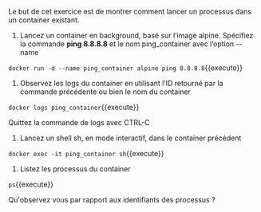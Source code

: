 Le but de cet exercice est de montrer comment lancer un processus dans
un container existant.

1.  Lancez un container en background, basé sur l’image alpine.
    Spécifiez la commande **ping 8.8.8.8** et le nom ping\_container
    avec l’option --name

`docker run -d --name ping_container alpine ping 8.8.8.8`{{execute}}

1.  Observez les logs du container en utilisant l’ID retourné par la
    commande précédente ou bien le nom du container

`docker logs ping_container`{{execute}}

Quittez la commande de logs avec CTRL-C

1.  Lancez un shell sh, en mode interactif, dans le container précédent

`docker exec -it ping_container sh`{{execute}}

1.  Listez les processus du container

`ps`{{execute}}

Qu'observez vous par rapport aux identifiants des processus ?
